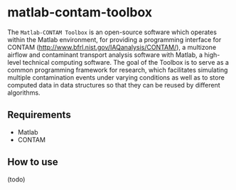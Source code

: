 matlab-contam-toolbox
=====================

The `Matlab-CONTAM Toolbox` is an open-source software which operates within the Matlab environment, for providing a programming interface for CONTAM (http://www.bfrl.nist.gov/IAQanalysis/CONTAM/), a multizone airflow and contaminant transport analysis software with Matlab, a  high-level technical computing software. The goal of the Toolbox is to serve as a common programming framework for research, which facilitates simulating multiple contamination events under varying conditions as well as to store computed data in data structures so that they can be reused by different algorithms.

## Requirements ##
* Matlab 
* CONTAM

## How to use ##

(todo)
